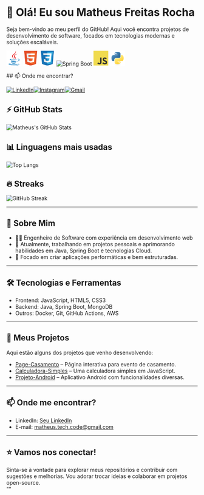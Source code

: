 # 👋 Olá! Eu sou Matheus Freitas Rocha

Seja bem-vindo ao meu perfil do GitHub! Aqui você encontra projetos de desenvolvimento de software, focados em tecnologias modernas e soluções escaláveis.

<p>
<img src="https://raw.githubusercontent.com/devicons/devicon/master/icons/java/java-original.svg" alt="JAVA" width="40">
<img src="https://raw.githubusercontent.com/devicons/devicon/master/icons/html5/html5-original.svg" alt="HTML5" width="40">
<img src="https://raw.githubusercontent.com/devicons/devicon/master/icons/css3/css3-original.svg" alt="CSS3" width="40">
<img src="https://img.icons8.com/?size=100&id=A3Ulk2RcONKs&format=png&color=000000" alt="Spring Boot"width="40">
<img src="https://raw.githubusercontent.com/devicons/devicon/master/icons/javascript/javascript-original.svg" alt="JavaScript" width="40">
<img src="https://raw.githubusercontent.com/devicons/devicon/master/icons/python/python-original.svg" alt="Python" width="40">

</p>
## 📫 Onde me encontrar?

<p align="left">
<a href="https://www.linkedin.com/in/matheus-freitas-rocha" target="_blank"><img src="https://img.shields.io/badge/LinkedIn-0077B5?style=for-the-badge&logo=linkedin&logoColor=white" alt="LinkedIn"></a><a href="https://www.instagram.com/omatheuss____/" target="_blank"><img src="https://img.shields.io/badge/Instagram-E4405F?style=for-the-badge&logo=instagram&logoColor=white" alt="Instagram"></a><a href="mailto:matheus.tech.code@gmail.com" target="_blank"><img src="https://img.shields.io/badge/Gmail-D14836?style=for-the-badge&logo=gmail&logoColor=white" alt="Gmail"></a>

</p>

## ⚡ GitHub Stats
![Matheus's GitHub Stats](https://github-readme-stats.vercel.app/api?username=MatheusTechCode&show_icons=true&bg_color=000000&title_color=a855f7&text_color=60a5fa&icon_color=a855f7)

## 📊 Linguagens mais usadas
![Top Langs](https://github-readme-stats.vercel.app/api/top-langs/?username=MatheusTechCode&layout=compact&bg_color=000000&title_color=a855f7&text_color=60a5fa)

## 🔥 Streaks
![GitHub Streak](https://streak-stats.demolab.com?user=MatheusTechCode&theme=dracula&hide_border=true&background=000000&stroke=a855f7&ring=60a5fa&fire=a855f7&currStreakNum=60a5fa&currStreakLabel=a855f7&sideNums=60a5fa&sideLabels=a855f7)


---

## 🚀 **Sobre Mim**
- 👨‍💻 Engenheiro de Software com experiência em desenvolvimento web
- 🌱 Atualmente, trabalhando em projetos pessoais e aprimorando habilidades em Java, Spring Boot e tecnologias Cloud.
- 🎯 Focado em criar aplicações performáticas e bem estruturadas.

---

## 🛠️ **Tecnologias e Ferramentas**
- Frontend: JavaScript, HTML5, CSS3
- Backend: Java, Spring Boot, MongoDB
- Outros: Docker, Git, GitHub Actions, AWS

---

## 📌 **Meus Projetos**
Aqui estão alguns dos projetos que venho desenvolvendo:
- [Page-Casamento](https://github.com/MatheusTechCode/Page-Casamento) – Página interativa para evento de casamento.
- [Calculadora-Simples](https://github.com/MatheusTechCode/Calculadora-Simples) – Uma calculadora simples em JavaScript.
- [Projeto-Android](https://github.com/MatheusTechCode/Projeto-Android) – Aplicativo Android com funcionalidades diversas.

---

## 📫 **Onde me encontrar?**
- LinkedIn: [Seu LinkedIn](https://www.linkedin.com/in/matheus-freitas-rocha)
- E-mail: matheus.tech.code@gmail.com

---

## ⭐ **Vamos nos conectar!**
Sinta-se à vontade para explorar meus repositórios e contribuir com sugestões e melhorias. Vou adorar trocar ideias e colaborar em projetos open-source.  
""
<p>



